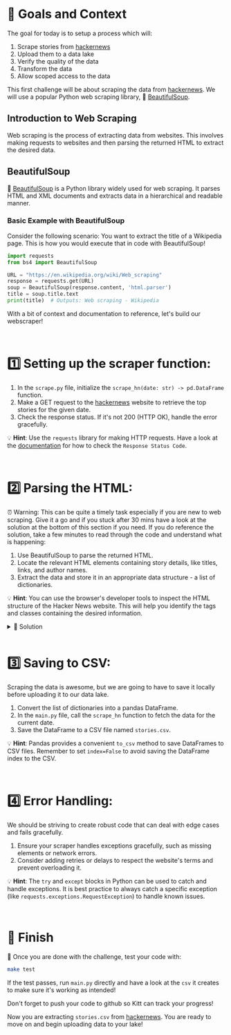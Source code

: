# 🎯 Goals and Context

The goal for today is to setup a process which will:

1. Scrape stories from [hackernews](https://news.ycombinator.com/front)
2. Upload them to a data lake
3. Verify the quality of the data
4. Transform the data
5. Allow scoped access to the data

This first challenge will be about scraping the data from [hackernews](https://news.ycombinator.com/front). We will use a popular Python web scraping library, 🍜 [BeautifulSoup](https://www.crummy.com/software/BeautifulSoup/).

## Introduction to Web Scraping

Web scraping is the process of extracting data from websites. This involves making requests to websites and then parsing the returned HTML to extract the desired data.

## BeautifulSoup

🍜 [BeautifulSoup](https://www.crummy.com/software/BeautifulSoup/) is a Python library widely used for web scraping. It parses HTML and XML documents and extracts data in a hierarchical and readable manner.

### Basic Example with BeautifulSoup

Consider the following scenario: You want to extract the title of a Wikipedia page. This is how you would execute that in code with BeautifulSoup!

```python
import requests
from bs4 import BeautifulSoup

URL = "https://en.wikipedia.org/wiki/Web_scraping"
response = requests.get(URL)
soup = BeautifulSoup(response.content, 'html.parser')
title = soup.title.text
print(title)  # Outputs: Web scraping - Wikipedia
```

With a bit of context and documentation to reference, let's build our webscraper!

<br>

# 1️⃣ Setting up the scraper function:

1. In the `scrape.py` file, initialize the `scrape_hn(date: str) -> pd.DataFrame` function.
2. Make a GET request to the [hackernews](https://news.ycombinator.com/front) website to retrieve the top stories for the given date.
3. Check the response status. If it's not 200 (HTTP OK), handle the error gracefully.

💡 **Hint**: Use the `requests` library for making HTTP requests. Have a look at the [documentation](https://requests.readthedocs.io/en/latest/user/quickstart/) for how to check the `Response Status Code`.

<br>

# 2️⃣ Parsing the HTML:

⏰ Warning: This can be quite a timely task especially if you are new to web scraping. Give it a go and if you stuck after 30 mins have a look at the solution at the bottom of this section if you need. If you do reference the solution, take a few minutes to read through the code and understand what is happening:

1. Use BeautifulSoup to parse the returned HTML.
2. Locate the relevant HTML elements containing story details, like titles, links, and author names.
3. Extract the data and store it in an appropriate data structure - a list of dictionaries.

💡 **Hint**: You can use the browser's developer tools to inspect the HTML structure of the Hacker News website. This will help you identify the tags and classes containing the desired information.


<details>
<summary markdown='span'>🎁 Solution</summary>

```python
    URL = "https://news.ycombinator.com/front"
    response = requests.get(URL, params={"day": date})

    if response.status_code != 200:
        print("Failed to fetch the webpage.")
        exit()

    stories = []

    soup = BeautifulSoup(response.content, "html.parser")

    title_lines = soup.find_all("span", class_="titleline")
    sub_lines = soup.find_all("span", class_="subline")

    for rank, (title_line, sub_line) in enumerate(zip(title_lines, sub_lines), 1):
        title_tag = title_line.find("a")
        title = title_tag.text
        try:
            site = title_line.find("span", class_="sitestr").text
        except AttributeError:
            site = "https://news.ycombinator.com/"
        link = title_tag["href"]
        if not link.startswith("http"):
            link = "https://news.ycombinator.com/" + link
        score = int(sub_line.find("span", class_="score").text.replace(" points", ""))
        author = sub_line.find("a", class_="hnuser").text
        try:
            comments_number = int(
                sub_line.find_all("a")[-1].text.replace("\xa0comments", "")
            )
        except ValueError:
            comments_number = 0

        story = {
            "rank": rank,
            "title": title,
            "site": site,
            "link": link,
            "score": score,
            "author": author,
            "comments_number": comments_number,
        }
        stories.append(story)

    stories_df = pd.DataFrame(stories)
    return stories_df
```
</details>

<br>

# 3️⃣ Saving to CSV:

Scraping the data is awesome, but we are going to have to save it locally before uploading it to our data lake.

1. Convert the list of dictionaries into a pandas DataFrame.
2. In the `main.py` file, call the `scrape_hn` function to fetch the data for the current date.
3. Save the DataFrame to a CSV file named `stories.csv`.

💡 **Hint**: Pandas provides a convenient `to_csv` method to save DataFrames to CSV files. Remember to set `index=False` to avoid saving the DataFrame index to the CSV.

<br>

# 4️⃣ Error Handling:

We should be striving to create robust code that can deal with edge cases and fails gracefully.

1. Ensure your scraper handles exceptions gracefully, such as missing elements or network errors.
2. Consider adding retries or delays to respect the website's terms and prevent overloading it.

💡 **Hint**: The `try` and `except` blocks in Python can be used to catch and handle exceptions. It is best practice to always catch a specific exception (like `requests.exceptions.RequestException`) to handle known issues.

<br>

# 🏁 Finish

🧪 Once you are done with the challenge, test your code with:

```bash
make test
```

If the test passes, run `main.py` directly and have a look at the `csv` it creates to make sure it's working as intended!

Don't forget to push your code to github so Kitt can track your progress!

Now you are extracting `stories.csv` from [hackernews](https://news.ycombinator.com/front). You are ready to move on and begin uploading data to your lake!

<br>
